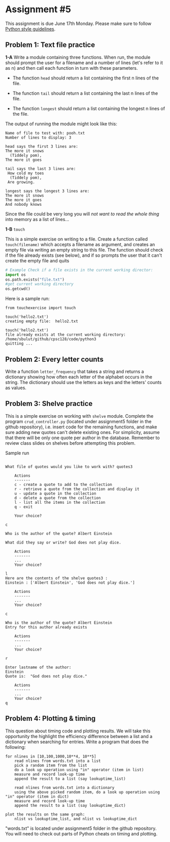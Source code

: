 # Assignment #5

This assignment is due June 17th Monday. Please make sure to follow [Python style guidelines](README.md#cpsc-128-python-style-guidelines). 

## Problem 1: Text file practice

**1-A** Write a module containing three functions. When run, the module should prompt the user for a filename and a number of lines (let's refer to it as n) and then call each function in turn with these parameters.

- The function `head` should return a list containing the first n lines of the file.

- The function `tail` should return a list containing the last n lines of the file.

- The function `longest` should return a list containing the longest n lines of the file.

The output of running the module might look like this:

```
Name of file to test with: pooh.txt
Number of lines to display: 3

head says the first 3 lines are:
The more it snows
  (Tiddely pom),
The more it goes

tail says the last 3 lines are:
 How cold my toes
  (Tiddely pom),
 Are growing.

longest says the longest 3 lines are:
The more it snows
The more it goes
And nobody knows
```

Since the file could be very long you will *not want to read the whole thing* into memory as a list of lines...

**1-B** `touch`

This is a simple exercise on writing to a file. Create a function called `touch(filename)` which accepts a filename as argument, and creates an empty file via writing an empty string to this file. The function should check if the file already exists (see below), and if so prompts the user that it can't create the empty file and quits

```python
# Example Check if a file exists in the current working director:
import os
os.path.exists("file.txt")
#get current working directory
os.getcwd()
```

Here is a sample run:
```
from touchexercise import touch

touch('hello2.txt')
creating empty file:  hello2.txt

touch('hello2.txt')
file already exists at the current working directory:
/home/sbulut/github/cpsc128/code/python3
quitting ...
```


## Problem 2: Every letter counts

Write a function `letter_frequency` that takes a string and returns a dictionary showing how often each letter of the alphabet occurs in the string. The dictionary should use the letters as keys and the letters' counts as values.

## Problem 3: Shelve practice

This is a simple exercise on working with `shelve` module. Complete the program `crud_controller.py` (located under assignment5 folder in the github repository), i.e. insert code for the remaining functions, and make sure adding new quotes can't delete existing ones. For simplicity, assume that there will be only one quote per author in the database. Remember to review class slides on shelves before attempting this problem.

Sample run
```

What file of quotes would you like to work with? quotes3

    Actions
    -------
    c - create a quote to add to the collection
    r - retrieve a quote from the collection and display it
    u - update a quote in the collection
    d - delete a quote from the collection
    l - list all the items in the collection
    q - exit

    Your choice?

c

Who is the author of the quote? Albert Einstein

What did they say or write? God does not play dice.

    Actions
    -------
    ...
    Your choice?

l
Here are the contents of the shelve quotes3 :
Einstein : ['Albert Einstein', 'God does not play dice.']

    Actions
    -------
    ...
    Your choice?

c

Who is the author of the quote? Albert Einstein
Entry for this author already exists

    Actions
    -------
	...
    Your choice?

r

Enter lastname of the author:
Einstein
Quote is:  "God does not play dice."

    Actions
    -------
    ...
    Your choice?
q
```
## Problem 4: Plotting & timing

This question about timing code and plotting results. We will take this opportunity the highlight the efficiency difference between a list and a dictionary when searching for entries. Write a program that does the following:
```
for nlines in [10,100,1000,10**4, 10**5]
    read nlines from words.txt into a list
    pick a random item from the list
    do a look up operation using "in" operator (item in list)
    measure and record look-up time
    append the result to a list (say lookuptime_list)

    read nlines from words.txt into a dictionary
    using the above picked random item, do a look up operation using "in" operator (item in dict)
    measure and record look-up time
    append the result to a list (say lookuptime_dict)

plot the results on the same graph: 
    nlist vs lookuptime_list, and nlist vs lookuptime_dict
```
"words.txt" is located under assignment5 folder in the github repository. You will need to check out parts of Python cheats on timing and plotting.












